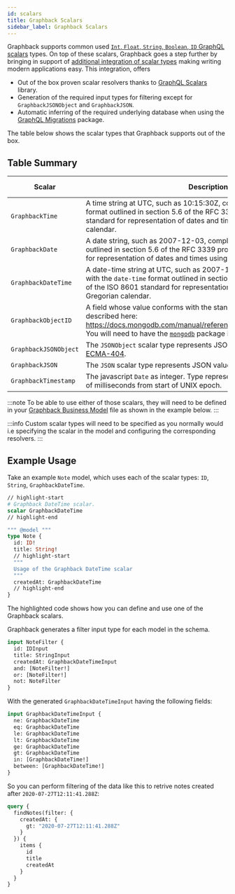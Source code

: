 ```yaml
---
id: scalars
title: Graphback Scalars
sidebar_label: Graphback Scalars
---
```


Graphback supports common used [`Int`, `Float`, `String`, `Boolean`, `ID` GraphQL scalars](https://graphql.org/learn/schema/#scalar-types) types. On top of these scalars, Graphback goes a step further by bringing in support of [additional integration of scalar types](#table-summary) making writing modern applications easy. This integration, offers 
- Out of the box proven scalar resolvers thanks to [GraphQL Scalars](https://www.npmjs.com/package/graphql-scalars) library. 
- Generation of the required input types for filtering except for `GraphbackJSONObject` and `GraphbackJSON`.   
- Automatic inferring of the required underlying database when using the [GraphQL Migrations](../graphql-migrations/intro.md) package.

The table below shows the scalar types that Graphback supports out of the box.

## Table Summary

| Scalar | Description | Database Type |
| ------------- |---------------| ------ |
| `GraphbackTime` | A time string at UTC, such as 10:15:30Z, compliant with the `full-time` format outlined in section 5.6 of the RFC 3339 profile of the ISO 8601 standard for representation of dates and times using the Gregorian calendar.| `time` |
| `GraphbackDate` | A date string, such as 2007-12-03, compliant with the `full-date` format outlined in section 5.6 of the RFC 3339 profile of the ISO 8601 standard for representation of dates and times using the Gregorian calendar. | `date` |
| `GraphbackDateTime` | A date-time string at UTC, such as 2007-12-03T10:15:30Z, compliant with the `date-time` format outlined in section 5.6 of the RFC 3339 profile of the ISO 8601 standard for representation of dates and times using the Gregorian calendar.| `datetime` |
| `GraphbackObjectID` | A field whose value conforms with the standard mongodb object ID as described here: https://docs.mongodb.com/manual/reference/method/ObjectId/#ObjectId. You will need to have the [`mongodb`](https://www.npmjs.com/package/mongodb) package installed in order to use this| `varchar(24)` |
| `GraphbackJSONObject` | The `JSONObject` scalar type represents JSON objects as specified by [ECMA-404](http://www.ecma-international.org/publications/files/ECMA-ST/ECMA-404.pdf). | `json` |
| `GraphbackJSON` | The `JSON` scalar type represents JSON values as specified by [ECMA-404](http://www.ecma-international.org/publications/files/ECMA-ST/ECMA-404.pdf).| `json` |
| `GraphbackTimestamp` | The javascript `Date` as integer. Type represents date and time as number of milliseconds from start of UNIX epoch.| `timestamp` |

:::note
To be able to use either of those scalars, they will need to be defined in your [Graphback Business Model](./datamodel.md) file as shown in the example below.
:::

:::info
Custom scalar types will need to be specified as you normally would i.e specifying the scalar in the model and configuring the corresponding resolvers.
:::

## Example Usage

Take an example `Note` model, which uses each of the scalar types: `ID`, `String`, `GraphbackDateTime`. 

```graphql
// highlight-start
# Graphback DateTime scalar.
scalar GraphbackDateTime
// highlight-end

""" @model """
type Note {
  id: ID!
  title: String!
  // highlight-start
  """
  Usage of the Graphback DateTime scalar
  """
  createdAt: GraphbackDateTime
  // highlight-end
}
```

The highlighted code shows how you can define and use one of the Graphback scalars.

Graphback generates a filter input type for each model in the schema.

```graphql {4}
input NoteFilter {
  id: IDInput
  title: StringInput
  createdAt: GraphbackDateTimeInput
  and: [NoteFilter!]
  or: [NoteFilter!]
  not: NoteFilter
}
```

With the generated `GraphbackDateTimeInput` having the following fields:

```graphql
input GraphbackDateTimeInput {
  ne: GraphbackDateTime
  eq: GraphbackDateTime
  le: GraphbackDateTime
  lt: GraphbackDateTime
  ge: GraphbackDateTime
  gt: GraphbackDateTime
  in: [GraphbackDateTime!]
  between: [GraphbackDateTime!]
}
```

So you can perform filtering of the data like this to retrive notes created after `2020-07-27T12:11:41.288Z`:

```graphql
query {
  findNotes(filter: {
    createdAt: {
      gt: "2020-07-27T12:11:41.288Z"
    }
  }) {
    items {
      id
      title
      createdAt
    }
  }
}
```